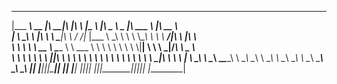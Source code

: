 
 _________  ________  ________  ___  __            _________  ___  _____ ______   _______   ________     
|\___   ___\\   __  \|\   ____\|\  \|\  \         |\___   ___\\  \|\   _ \  _   \|\  ___ \ |\   __  \    
\|___ \  \_\ \  \|\  \ \  \___|\ \  \/  /|_       \|___ \  \_\ \  \ \  \\\__\ \  \ \   __/|\ \  \|\  \   
     \ \  \ \ \   __  \ \_____  \ \   ___  \           \ \  \ \ \  \ \  \\|__| \  \ \  \_|/_\ \   _  _\  
      \ \  \ \ \  \ \  \|____|\  \ \  \\ \  \           \ \  \ \ \  \ \  \    \ \  \ \  \_|\ \ \  \\  \| 
       \ \__\ \ \__\ \__\____\_\  \ \__\\ \__\           \ \__\ \ \__\ \__\    \ \__\ \_______\ \__\\ _\ 
        \|__|  \|__|\|__|\_________\|__| \|__|            \|__|  \|__|\|__|     \|__|\|_______|\|__|\|__|
                        \|_________|                                                                     
                                                                                                         
                                                                                                         
